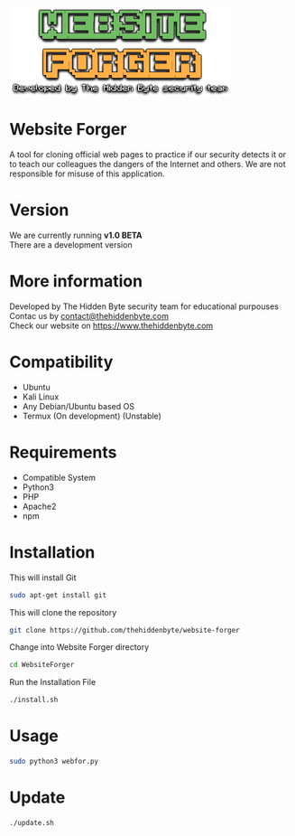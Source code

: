 <img src="https://raw.githubusercontent.com/thehiddenbyte/Website-Forger/main/images/logo.png" align="middle"></img>

# Website Forger

A tool for cloning official web pages to practice if our security detects it or to teach our colleagues the dangers of the Internet and others. 
We are not responsible for misuse of this application.

# Version
We are currently running <b> v1.0 BETA</b> <br />
There are a development version

# More information
Developed by The Hidden Byte security team for educational purpouses <br />
Contac us by contact@thehiddenbyte.com <br />
Check our website on https://www.thehiddenbyte.com <br />

# Compatibility

- Ubuntu
- Kali Linux
- Any Debian/Ubuntu based OS
- Termux (On development) (Unstable)

# Requirements

- Compatible System
- Python3
- PHP
- Apache2
- npm

# Installation

This will install Git
```bash
sudo apt-get install git
```

This will clone the repository
```bash
git clone https://github.com/thehiddenbyte/website-forger
```

Change into Website Forger directory
```bash
cd WebsiteForger
```

Run the Installation File
```bash
./install.sh
```

# Usage
```bash
sudo python3 webfor.py
```

# Update
```bash
./update.sh
```

